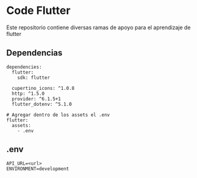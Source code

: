 # Code Flutter

Este repositorio contiene diversas ramas de apoyo para el aprendizaje de flutter

## Dependencias

```flutter
dependencies:
  flutter:
    sdk: flutter

  cupertino_icons: ^1.0.8
  http: ^1.5.0
  provider: ^6.1.5+1
  flutter_dotenv: ^5.1.0
  
# Agregar dentro de los assets el .env
flutter:
  assets:
    - .env
```
## .env

```flutter
API_URL=<url>
ENVIRONMENT=development
```